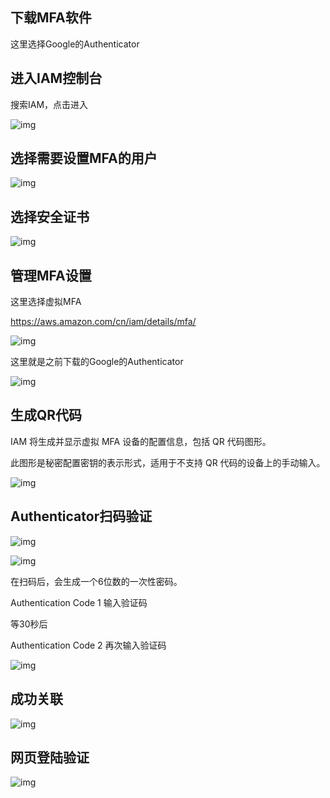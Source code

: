 ## 下载MFA软件

这里选择Google的Authenticator

## 进入IAM控制台

搜索IAM，点击进入

![img](./image/1043682-20180720154145852-1000675782.png)

## 选择需要设置MFA的用户

![img](./image/1043682-20180720154202924-325033641.png)

## 选择安全证书

![img](./image/1043682-20180720154212573-649887337.png)

## 管理MFA设置

这里选择虚拟MFA

https://aws.amazon.com/cn/iam/details/mfa/

![img](./image/1043682-20180720154241917-496014527.png)

这里就是之前下载的Google的Authenticator

![img](./image/1043682-20180720154249341-741529368.png)

## 生成QR代码

IAM 将生成并显示虚拟 MFA 设备的配置信息，包括 QR 代码图形。

此图形是秘密配置密钥的表示形式，适用于不支持 QR 代码的设备上的手动输入。

![img](./image/1043682-20180720154301338-480692824.png)

## Authenticator扫码验证

![img](./image/1043682-20180720154312662-636033919.png)

![img](./image/1043682-20180720154326479-1893486963.png)

在扫码后，会生成一个6位数的一次性密码。

Authentication Code 1 输入验证码

等30秒后

Authentication Code 2 再次输入验证码

![img](./image/1043682-20180720154337347-1970865681.png)

## 成功关联

![img](./image/1043682-20180720154346803-1805303460.png)

## 网页登陆验证

![img](./image/1043682-20180720154357677-843932089.png)

 
